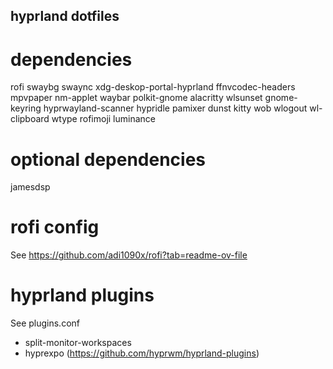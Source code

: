 ## hyprland dotfiles

# dependencies
rofi swaybg swaync xdg-deskop-portal-hyprland ffnvcodec-headers mpvpaper nm-applet waybar polkit-gnome alacritty wlsunset gnome-keyring hyprwayland-scanner hypridle pamixer dunst kitty wob wlogout wl-clipboard wtype rofimoji luminance

# optional dependencies
jamesdsp 

# rofi config
See https://github.com/adi1090x/rofi?tab=readme-ov-file

# hyprland plugins
See plugins.conf
- split-monitor-workspaces
- hyprexpo (https://github.com/hyprwm/hyprland-plugins)

